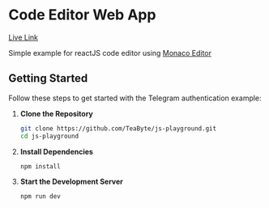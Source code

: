 # Code Editor Web App
[Live Link](https://code-editor-six-phi.vercel.app/)

Simple example for reactJS code editor using [Monaco Editor](https://www.npmjs.com/package/@monaco-editor/react/)

## Getting Started

Follow these steps to get started with the Telegram authentication example:

1. **Clone the Repository**

   ```sh
   git clone https://github.com/TeaByte/js-playground.git
   cd js-playground
   ```

2. **Install Dependencies**

   ```sh
   npm install
   ```

3. **Start the Development Server**

   ```sh
   npm run dev
   ```


